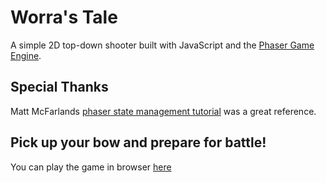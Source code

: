 # Worra's Tale

A simple 2D top-down shooter built with JavaScript and the [Phaser Game Engine](https://phaser.io/).

## Special Thanks

Matt McFarlands [phaser state management tutorial](https://github.com/MattMcFarland/phaser-menu-system) was a great reference.

## Pick up your bow and prepare for battle!

You can play the game in browser [here](https://greghughes.github.io/worras-tale/)

